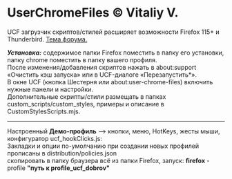 # UserChromeFiles © Vitaliy V.
UCF загрузчик скриптов/стилей расширяет возможности Firefox 115+ и Thunderbird. [Тема форума.](http://forum.mozilla-russia.org/viewtopic.php?id=76642 "Скрипты и настройки UserChromeFiles")

***Установка:*** содержимое папки Firefox поместить в папку его установки, папку chrome поместить в папку вашего профиля.  
После изменения/добавления скриптов нажать в about:support «Очистить кэш запуска» или в UCF-диалоге «Перезапустить*».  
В окне UCF (кнопка Шестерня или about:user-chrome-files) включить нужные панели и настройки.  
Дополнительные скрипты/стили размещать в папках custom_scripts/custom_styles, примеры и описание в CustomStylesScripts.mjs.

---
Настроенный **Демо-профиль** –> кнопки, меню, HotKeys, жесты мыши, конфигуратор ucf_hookClicks.js:  
Закладки и опции по-умолчанию при создании новых профилей прописаны в distribution/policies.json  
скопировать в папку браузера всё из папки Firefox, запуск: **firefox** -profile **"путь к profile_ucf_dobrov"**
